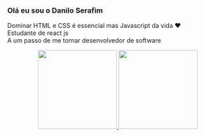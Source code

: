### Olá eu sou o Danilo Serafim



Dominar HTML e CSS é essencial mas Javascript da vida ♥<br>
Estudante de react js <br>
A um passo de me tornar desenvolvedor de software


<div align="center" display="flex">
  <a href="https://github.com/danilobserafim">
  <img height="180em" src="https://github-readme-stats.vercel.app/api?username=danilobserafim&show_icons=true&theme=merko&include_all_commits=true&count_private=true"/>
  <img height="180em" src="https://github-readme-stats.vercel.app/api/top-langs/?username=danilobserafim&layout=compact&langs_count=7&theme=merko"/>
</div>
